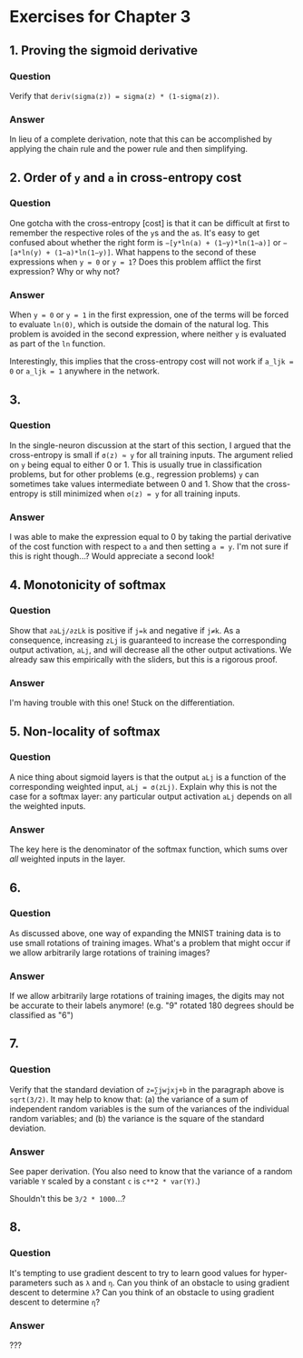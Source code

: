 # Exercises for Chapter 3

## 1. Proving the sigmoid derivative

### Question

Verify that `deriv(sigma(z)) = sigma(z) * (1-sigma(z))`.

### Answer

In lieu of a complete derivation, note that this can be accomplished by applying
the chain rule and the power rule and then simplifying.

## 2. Order of `y` and `a` in cross-entropy cost

### Question

One gotcha with the cross-entropy [cost] is that it can be difficult at first to
remember the respective roles of the `y`s and the `a`s. It's easy to get confused
about whether the right form is `−[y*ln(a) + (1−y)*ln(1−a)]` or `−[a*ln(y) + (1−a)*ln(1−y)]`.
What happens to the second of these expressions when `y = 0` or `y = 1`? Does this problem
afflict the first expression? Why or why not?

### Answer

When `y = 0` or `y = 1` in the first expression, one of the terms will be forced
to evaluate `ln(0)`, which is outside the domain of the natural log. This
problem is avoided in the second expression, where neither `y` is evaluated as
part of the `ln` function.

Interestingly, this implies that the cross-entropy cost will not work if `a_ljk = 0`
or `a_ljk = 1` anywhere in the network.

## 3. 

### Question

In the single-neuron discussion at the start of this section, I argued that the
cross-entropy is small if `σ(z) ≈ y` for all training inputs. The argument relied on
`y` being equal to either 0 or 1. This is usually true in classification problems,
but for other problems (e.g., regression problems) `y` can sometimes take values
intermediate between 0 and 1. Show that the cross-entropy is still minimized
when `σ(z) = y` for all training inputs.

### Answer

I was able to make the expression equal to 0 by taking the partial derivative of the
cost function with respect to `a` and then setting `a = y`. I'm not sure if this
is right though...? Would appreciate a second look!

## 4. Monotonicity of softmax

### Question

 Show that `∂aLj/∂zLk` is positive if `j=k` and negative if `j≠k`. As a consequence,
 increasing `zLj` is guaranteed to increase the corresponding output activation,
 `aLj`, and will decrease all the other output activations. We already saw this
 empirically with the sliders, but this is a rigorous proof.

### Answer

I'm having trouble with this one! Stuck on the differentiation.

## 5. Non-locality of softmax

### Question

A nice thing about sigmoid layers is that the output `aLj` is a function of the
corresponding weighted input, `aLj = σ(zLj)`. Explain why this is not the case for
a softmax layer: any particular output activation `aLj` depends on all the
weighted inputs.

### Answer

The key here is the denominator of the softmax function, which sums over _all_
weighted inputs in the layer.

## 6.

### Question

As discussed above, one way of expanding the MNIST training data is to use small
rotations of training images. What's a problem that might occur if we allow
arbitrarily large rotations of training images?

### Answer

If we allow arbitrarily large rotations of training images, the digits may not
be accurate to their labels anymore! (e.g. "9" rotated 180 degrees should be
classified as "6")

## 7.

### Question

Verify that the standard deviation of `z=∑jwjxj+b` in the paragraph above is
`sqrt(3/2)`. It may help to know that: (a) the variance of a sum of independent
random variables is the sum of the variances of the individual random variables;
and (b) the variance is the square of the standard deviation.

### Answer

See paper derivation. (You also need to know that the variance of a random
variable `Y` scaled by a constant `c` is `c**2 * var(Y)`.)

Shouldn't this be `3/2 * 1000`...?

## 8.

### Question

It's tempting to use gradient descent to try to learn good values for
hyper-parameters such as `λ` and `η`. Can you think of an obstacle to using gradient
descent to determine `λ`? Can you think of an obstacle to using gradient descent
to determine `η`?

### Answer
???
